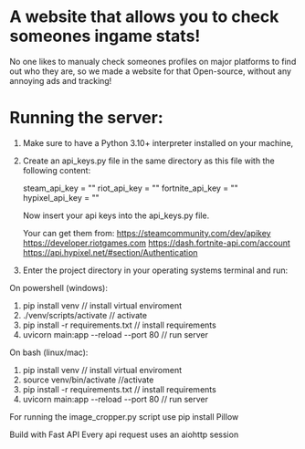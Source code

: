 # A website that allows you to check someones ingame stats!

No one likes to manualy check someones profiles on major platforms
to find out who they are, so we made a website for that
Open-source, without any annoying ads and tracking!

# Running the server: 

1. Make sure to have a Python 3.10+ interpreter installed on your machine,
2. Create an api_keys.py file in the same directory as this file with the following content:

    steam_api_key = ""
    riot_api_key = ""
    fortnite_api_key = ""
    hypixel_api_key = ""

    Now insert your api keys into the api_keys.py file.

    Your can get them from:
        https://steamcommunity.com/dev/apikey
        https://developer.riotgames.com
        https://dash.fortnite-api.com/account
        https://api.hypixel.net/#section/Authentication

3. Enter the project directory in your operating systems terminal and run:

On powershell (windows):

1. pip install venv // install virtual enviroment
2. ./venv/scripts/activate  // activate
3. pip install -r requirements.txt  // install requirements
4. uvicorn main:app --reload --port 80  // run server

On bash (linux/mac):

1. pip install venv // install virtual enviroment
2. source venv/bin/activate //activate
3. pip install -r requirements.txt // install requirements
4. uvicorn main:app --reload --port 80 // run server

For running the image_cropper.py script use pip install Pillow

Build with Fast API
Every api request uses an aiohttp session

